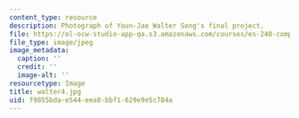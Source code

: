 ```yaml
---
content_type: resource
description: Photograph of Youn-Jae Walter Song's final project.
file: https://ol-ocw-studio-app-qa.s3.amazonaws.com/courses/es-240-composing-your-life-exploration-of-self-through-visual-arts-and-writing-spring-2006/f9855bdae544eea8bbf1629e9e5c784a_walter4.jpg
file_type: image/jpeg
image_metadata:
  caption: ''
  credit: ''
  image-alt: ''
resourcetype: Image
title: walter4.jpg
uid: f9855bda-e544-eea8-bbf1-629e9e5c784a
---
```

